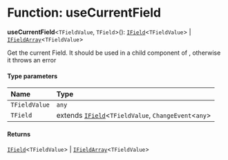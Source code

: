 # Function: useCurrentField

**useCurrentField**<`TFieldValue`, `TField`>(): [`IField`](/auto-docs/editor/interfaces/IField.md)<`TFieldValue`> | [`IFieldArray`](/auto-docs/editor/interfaces/IFieldArray.md)<`TFieldValue`>

Get the current Field. It should be used in a child component of <Field />, otherwise it throws an error

#### Type parameters

| Name | Type |
| :------ | :------ |
| `TFieldValue` | `any` |
| `TField` | extends [`IField`](/auto-docs/editor/interfaces/IField.md)<`TFieldValue`, `ChangeEvent`<`any`> | `TFieldValue`> | [`IFieldArray`](/auto-docs/editor/interfaces/IFieldArray.md)<`TFieldValue`> = [`IField`](/auto-docs/editor/interfaces/IField.md)<`TFieldValue`, `ChangeEvent`<`any`> | `TFieldValue`> |

#### Returns

[`IField`](/auto-docs/editor/interfaces/IField.md)<`TFieldValue`> | [`IFieldArray`](/auto-docs/editor/interfaces/IFieldArray.md)<`TFieldValue`>
